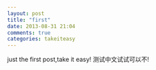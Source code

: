 ```yaml
---
layout: post
title: "first"
date: 2013-08-31 21:04
comments: true
categories: takeiteasy
---
```


just the first post,take it easy!
测试中文试试可以不!